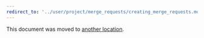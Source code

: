 ```yaml
---
redirect_to: '../user/project/merge_requests/creating_merge_requests.md'
---
```


This document was moved to [another location](../user/project/merge_requests/creating_merge_requests.md).

<!-- This redirect file can be deleted February 1, 2021, or later. -->
<!-- Before deletion, see: https://docs.gitlab.com/ee/development/documentation/#move-or-rename-a-page -->
